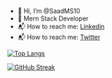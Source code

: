 - 👋 Hi, I’m @SaadMS10
- 👀 Mern Stack Developer
- 📬 How to reach me: [Linkedin](https://www.linkedin.com/in/muhammad-saad-ms10/)
- 📬 How to reach me: [Twitter](https://twitter.com/Saadhere10)
<!---
SaadMS10/SaadMS10 is a ✨ special ✨ repository because its `README.md` (this file) appears on your GitHub profile.
You can click the Preview link to take a look at your changes .
--->
[![Top Langs](https://github-readme-stats.vercel.app/api/top-langs/?username=SaadMS10&layout=compact)](https://github.com/SaadMS10/github-readme-stats)

[![GitHub Streak](https://streak-stats.demolab.com?user=SaadMS10)](https://git.io/streak-stats)
